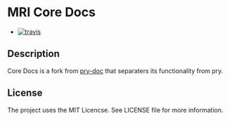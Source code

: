 MRI Core Docs
=============

* [![travis](https://travis-ci.org/pry/pry-doc.svg?branch=master)](https://travis-ci.org/pry/pry-doc)

Description
-----------

Core Docs is a fork from [pry-doc](https://github.com/pry/pry-doc) that separaters its functionality from pry.


License
-------

The project uses the MIT Licencse. See LICENSE file for more information.
